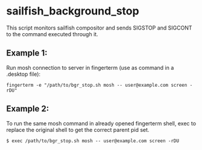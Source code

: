 # sailfish_background_stop

This script monitors sailfish compositor and sends SIGSTOP and SIGCONT to the command executed through it.

## Example 1:
Run mosh connection to server in fingerterm (use as command in a .desktop file):

```fingerterm -e "/path/to/bgr_stop.sh mosh -- user@example.com screen -rDU"```

## Example 2:
To run the same mosh command in already opened fingerterm shell, 
exec to replace the original shell to get the correct parent pid set.

```$ exec /path/to/bgr_stop.sh mosh -- user@example.com screen -rDU```
